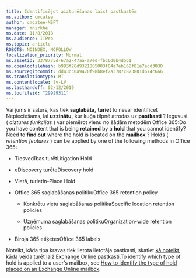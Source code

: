 ```yaml
---
title: Identificējot aizturēšanas laist pastkastēm
ms.author: cmcatee
author: cmcatee-MSFT
manager: mnirkhe
ms.date: 11/8/2018
ms.audience: ITPro
ms.topic: article
ROBOTS: NOINDEX, NOFOLLOW
localization_priority: Normal
ms.assetid: 3378775d-67a2-47aa-a7ed-fbc6d0b4d561
ms.openlocfilehash: b993f28d9321805003f04a7eb168f81a7acd3030
ms.sourcegitcommit: dd43cc0a9470f98b8ef2a3787c823801d674c666
ms.translationtype: MT
ms.contentlocale: lv-LV
ms.lasthandoff: 02/12/2019
ms.locfileid: "29929311"
---
```

<span data-ttu-id="44f5b-p101">Vai jums ir saturs, kas tiek **saglabāta,** **turiet** to nevar identificēt Nepieciešams, lai **uzzinātu,** kur kuģa tilpnē atrodas uz **pastkasti** ? Ieguvusi ( *aiztures funkcijas* ) var piemērot vienu no šādām metodēm Office 365:</span><span class="sxs-lookup"><span data-stu-id="44f5b-p101">Do you have content that is being **retained** by a **hold** that you cannot identify? Need to **find out** where the hold is located on the **mailbox** ? Holds (  *retention features*  ) can be applied by one of the following methods in Office 365:</span></span> 
  
- <span data-ttu-id="44f5b-105">Tiesvedības turēt</span><span class="sxs-lookup"><span data-stu-id="44f5b-105">Litigation Hold</span></span> 
    
- <span data-ttu-id="44f5b-106">eDiscovery turēt</span><span class="sxs-lookup"><span data-stu-id="44f5b-106">eDiscovery hold</span></span>
    
- <span data-ttu-id="44f5b-107">Vietā, turiet</span><span class="sxs-lookup"><span data-stu-id="44f5b-107">In-Place Hold</span></span>
    
- <span data-ttu-id="44f5b-108">Office 365 saglabāšanas politiku</span><span class="sxs-lookup"><span data-stu-id="44f5b-108">Office 365 retention policy</span></span> 
    
  - <span data-ttu-id="44f5b-109">Konkrētu vietu saglabāšanas politika</span><span class="sxs-lookup"><span data-stu-id="44f5b-109">Specific location retention policies</span></span>
    
  - <span data-ttu-id="44f5b-110">Uzņēmuma saglabāšanas politiku</span><span class="sxs-lookup"><span data-stu-id="44f5b-110">Organization-wide retention policies</span></span>
    
- <span data-ttu-id="44f5b-111">Biroja 365 etiķetes</span><span class="sxs-lookup"><span data-stu-id="44f5b-111">Office 365 labels</span></span>
    
<span data-ttu-id="44f5b-112">Noteikt, kāda tipa kravas tiek lietota lietotāja pastkasti, skatiet [kā noteikt, kāda veida turēt laiž Exchange Online pastkasti](https://docs.microsoft.com/office365/securitycompliance/identify-a-hold-on-an-exchange-online-mailbox).</span><span class="sxs-lookup"><span data-stu-id="44f5b-112">To identify which type of hold is applied to a user's mailbox, see [How to identify the type of hold placed on an Exchange Online mailbox](https://docs.microsoft.com/office365/securitycompliance/identify-a-hold-on-an-exchange-online-mailbox).</span></span>
  

